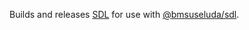 Builds and releases [SDL](https://www.libsdl.org/) for use with [@bmsuseluda/sdl](https://github.com/bmsuseluda/node-sdl).
